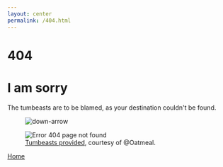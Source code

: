 ```yaml
---
layout: center
permalink: /404.html
---
```


# 404

<div class="text-center">
<h1>I am sorry</h1>
<p>The tumbeasts are to be blamed, as your destination couldn't be found.</p>
</div>
<figure>
<img src="https://edm00se.io/images/bg-arrow.png" alt="down-arrow">
</figure>
<figure>
<img src="https://edm00se.io/images/tb_sign1.png" alt="Error 404 page not found">
<figcaption><a href="https://theoatmeal.com/comics/state_web_summer#tumblr">Tumbeasts provided</a>, courtesy of @Oatmeal.</figcaption>
</figure>

<div class="mt3">
  <a href="{{ site.baseurl }}/" class="button button-blue button-big">Home</a>
</div>
